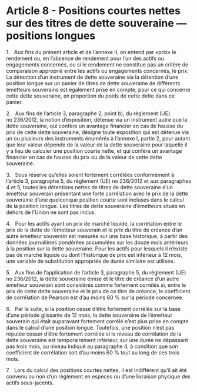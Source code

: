 # Article 8 - Positions courtes nettes sur des titres de dette souveraine — positions longues


1.   Aux fins du présent article et de l’annexe II, on entend par «prix» le rendement ou, en l’absence de rendement pour l’un des actifs ou engagements concernés, ou si le rendement ne constitue pas un critère de comparaison approprié entre les actifs ou engagements concernés, le prix. La détention d’un instrument de dette souveraine via la détention d’une position longue sur un panier de titres de dette souveraine de différents émetteurs souverains est également prise en compte, pour ce qui concerne cette dette souveraine, en proportion du poids de cette dette dans ce panier.

2.   Aux fins de l’article 3, paragraphe 2, point b), du règlement (UE) no 236/2012, la notion d’exposition, détenue via un instrument autre que la dette souveraine, qui confère un avantage financier en cas de hausse du prix de cette dette souveraine, désigne toute exposition qui est détenue via un ou plusieurs des instruments énumérés à l’annexe I, partie 2, pour autant que leur valeur dépende de la valeur de la dette souveraine pour laquelle il y a lieu de calculer une position courte nette, et qui confère un avantage financier en cas de hausse du prix ou de la valeur de cette dette souveraine.

3.   Sous réserve qu’elles soient fortement corrélées conformément à l’article 3, paragraphe 5, du règlement (UE) no 236/2012 et aux paragraphes 4 et 5, toutes les détentions nettes de titres de dette souveraine d’un émetteur souverain présentant une forte corrélation avec le prix de la dette souveraine d’une quelconque position courte sont incluses dans le calcul de la position longue. Les titres de dette souveraine d’émetteurs situés en dehors de l’Union ne sont pas inclus.

4.   Pour les actifs ayant un prix de marché liquide, la corrélation entre le prix de la dette de l’émetteur souverain et le prix du titre de créance d’un autre émetteur souverain est mesurée sur une base historique, à partir des données journalières pondérées accumulées sur les douze mois antérieurs à la position sur la dette souveraine. Pour les actifs pour lesquels il n’existe pas de marché liquide ou dont l’historique de prix est inférieur à 12 mois, une variable de substitution appropriée de durée similaire est utilisée.

5.   Aux fins de l’application de l’article 3, paragraphe 5, du règlement (UE) no 236/2012, la dette souveraine émise et le titre de créance d’un autre émetteur souverain sont considérés comme fortement corrélés si, entre le prix de cette dette souveraine et le prix de ce titre de créance, le coefficient de corrélation de Pearson est d’au moins 80 % sur la période concernée.

6.   Par la suite, si la position cesse d’être fortement corrélée sur la base d’une période glissante de 12 mois, la dette souveraine de l’émetteur souverain qui était auparavant fortement corrélé n’est plus prise en compte dans le calcul d’une position longue. Toutefois, une position n’est pas réputée cesser d’être fortement corrélée si le niveau de corrélation de la dette souveraine est temporairement inférieur, sur une durée ne dépassant pas trois mois, au niveau indiqué au paragraphe 4, à condition que son coefficient de corrélation soit d’au moins 60 % tout au long de ces trois mois.

7.   Lors du calcul des positions courtes nettes, il est indifférent qu’il ait été convenu ou non d’un règlement en espèces ou d’une livraison physique des actifs sous-jacents.
